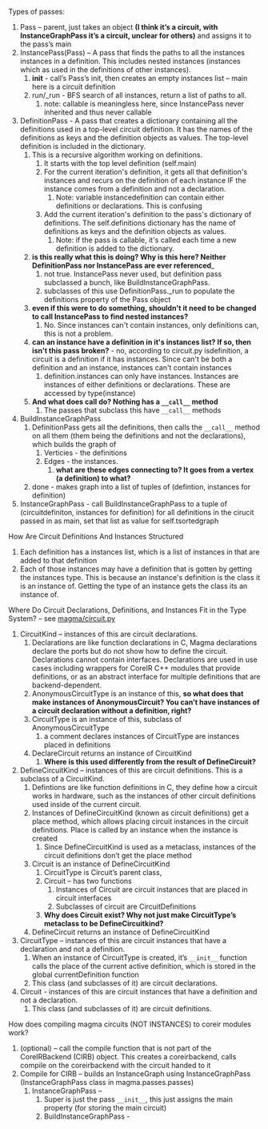 Types of passes:
1. Pass – parent, just takes an object __(I think it’s a circuit, with InstanceGraphPass it’s a circuit, unclear for others)__ and assigns it to the pass’s main
2. InstancePass(Pass) – A pass that finds the paths to all the instances instances in a definition. This includes nested instances (instances which as used in the definitions of other instances).
    1. __init__ - call’s Pass’s init, then creates an empty instances list – main here is a circuit definition
    1. run/_run - BFS search of all instances, return a list of paths to all.
        1. note: callable is meaningless here, since InstancePass never inherited and thus never callable
3. DefinitionPass - A pass that creates a dictionary containing all the definitions used in a top-level circuit definition. It has the names of the definitions as keys and the definition objects as values. The top-level definition is included in the dictionary.
    1. This is a recursive algorithm working on definitions.
        1. It starts with the top level definition (self.main)
        1. For the current iteration's definition, it gets all that definition's instances and recurs on the definition of each instance IF the instance comes from a definition and not a declaration.
            1. Note: variable instancedefinition can contain either definitions or declarations. This is confusing
        1. Add the current iteration's definition to the pass's dictionary of definitions. The self.definitions dictionary has the name of definitions as keys and the definition objects as values.
            1. Note: if the pass is callable, it's called each time a new definition is added to the dictionary.
    1. __is this really what this is doing? Why is this here? Neither DefinitionPass nor InstancePass are ever referenced___
        1. not true. InstancePass never used, but definition pass subclassed a bunch, like BuildInstanceGraphPass.
        2. subclasses of this use DefinitionPass._run to populate the definitions property of the Pass object
    2. __even if this were to do something, shouldn't it need to be changed to call InstancePass to find nested instances?__
        1. No. Since instances can't contain instances, only definitions can, this is not a problem.
    2. __can an instance have a definition in it's instances list? If so, then isn't this pass broken?__ - no, according to circuit.py isdefinition, a circuit is a definition if it has instances. Since can't be both a definition and an instance, instances can't contain instances
        1. definition.instances can only have instances. Instances are instances of either definitions or declarations. These are accessed by type(instance)
    3. __And what does call do? Nothing has a `__call__` method__
        1. The passes that subclass this have `__call__` methods
4. BuildInstanceGraphPass
    1. DefinitionPass gets all the definitions, then calls the `__call__` method on all them (them being the definitions and not the declarations), which builds the graph of
        1. Verticies - the definitions
        2. Edges - the instances.
            1. __what are these edges connecting to? It goes from a vertex (a definition) to what?__
    1. done - makes graph into a list of tuples of (defintion, instances for definition)
5. InstanceGraphPass - call BuildInstanceGraphPass to a tuple of (circuitdefiniton, instances for definition) for all definitions in the cirucit passed in as main, set that list as value for self.tsortedgraph


How Are Circuit Definitions And Instances Structured
1. Each definition has a instances list, which is a list of instances in that are added to that definition
2. Each of those instances may have a definition that is gotten by getting the instances type. This is because an instance's definition is the class it is an instance of. Getting the type of an instance gets the class its an instance of.

Where Do Circuit Declarations, Definitions, and Instances Fit in the Type System? – see [magma/circuit.py](https://github.com/phanrahan/magma/blob/coreir-dev/magma/circuit.py)
1. CircuitKind – instances of this are circuit declarations.
    1. Declarations are like function declarations in C, Magma declarations declare the ports but do not show how to define the circuit. Declarations cannot contain interfaces. Declarations are used in use cases including wrappers for CoreIR C++ modules that provide definitions, or as an abstract interface for multiple definitions that are backend-dependent.
    1. AnonymousCircuitType is an instance of this, __so what does that make instances of AnonymousCircuit? You can’t have instances of a circuit declaration without a definition, right?__
    1. CircuitType is an instance of this, subclass of AnonymousCircuitType
        1. a comment declares instances of CircuitType are instances placed in definitions
    1. DeclareCircuit returns an instance of CircuitKind
        1. __Where is this used differently from the result of DefineCircuit?__
2. DefineCircuitKind – instances of this are circuit definitions. This is a subclass of a CircuitKind.
    1. Defintions are like function definitions in C, they define how a circuit works in hardware, such as the instances of other circuit definitions used inside of the current circuit.
    1. Instances of DefineCircuitKind (known as circuit definitions) get a place method, which allows placing circuit instances in the circuit definitions. Place is called by an instance when the instance is created
        1. Since DefineCircuitKind is used as a metaclass, instances of the circuit definitions don’t get the place method
    1. Circuit is an instance of DefineCircuitKind
        1. CircuitType is Circuit’s parent class,
        1. Circuit – has two functions
            1. Instances of Circuit are circuit instances that are placed in circuit interfaces
            2. Subclasses of circuit are CircuitDefinitions
        1. __Why does Circuit exist? Why not just make CircuitType’s metaclass to be DefineCircuitkind?__
    1. DefineCircuit returns an instance of DefineCircuitKind
3. CircuitType – instances of this are circuit instances that have a declaration and not a definition.
    1. When an instance of CircuitType is created, it’s `__init__` function calls the place of the current active definition, which is stored in the global currentDefinition function
    1. This class (and subclasses of it) are circuit declarations.
4. Circuit - instances of this are circuit instances that have a definition and not a declaration.
    1. This class (and subclasses of it) are circuit definitions.

How does compiling magma circuits (NOT INSTANCES) to coreir modules work?
1. (optional) – call the compile function that is not part of the CoreIRBackend (CIRB) object. This creates a coreirbackend, calls compile on the coreirbackend with the circuit handed to it
2. Compile for CIRB – builds an InstanceGraph using InstanceGraphPass (InstanceGraphPass class in magma.passes.passes)
    1. InstanceGraphPass –
        1. Super is just the pass `__init__`, this just assigns the main property (for storing the main circuit)
        1. BuildInstanceGraphPass -
